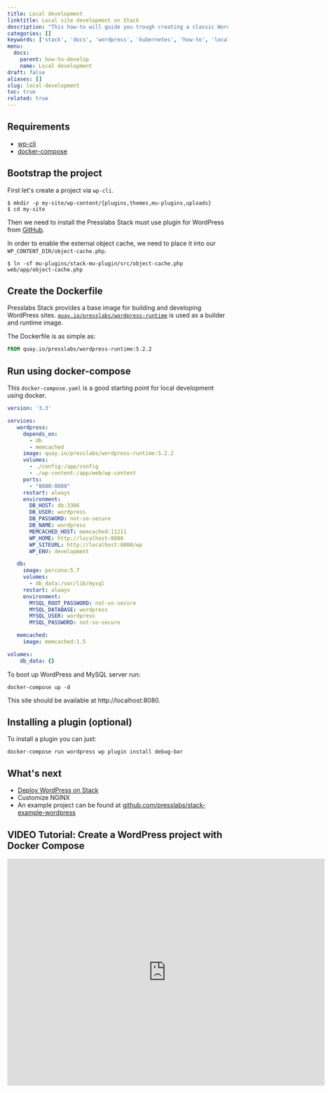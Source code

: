```yaml
---
title: Local development
linktitle: Local site development on Stack
description: "This how-to will guide you trough creating a classic WordPress project, containerising it and running it locally using docker compose"
categories: []
keywords: ['stack', 'docs', 'wordpress', 'kubernetes', 'how-to', 'local-development']
menu:
  docs:
    parent: how-to-develop
    name: Local development
draft: false
aliases: []
slug: local-development
toc: true
related: true
---
```


## Requirements

* [wp-cli](https://wp-cli.org/#installing)
* [docker-compose](https://docs.docker.com/compose/install/)

## Bootstrap the project

First let's create a project via `wp-cli`.

```shell
$ mkdir -p my-site/wp-content/{plugins,themes,mu-plugins,uploads}
$ cd my-site
```

Then we need to install the Presslabs Stack must use plugin for WordPress from [GitHub](https://github.com/presslabs/stack-mu-plugin/releases/latest/download/stack-mu-plugin.zip).

In order to enable the external object cache, we need to place it into our `WP_CONTENT_DIR/object-cache.php`.

```shell
$ ln -sf mu-plugins/stack-mu-plugin/src/object-cache.php web/app/object-cache.php
```

## Create the Dockerfile

Presslabs Stack provides a base image for building and developing WordPress sites.
[`quay.io/presslabs/wordpress-runtime`](https://quay.io/presslabs/wordpress-runtime)
is used as a builder and runtime image.

The Dockerfile is as simple as:

```Dockerfile
FROM quay.io/presslabs/wordpress-runtime:5.2.2
```

## Run using docker-compose

This `docker-compose.yaml` is a good starting point for local development using docker.

```yaml
version: '3.3'

services:
   wordpress:
     depends_on:
       - db
       - memcached
     image: quay.io/presslabs/wordpress-runtime:5.2.2
     volumes:
       - ./config:/app/config
       - ./wp-content:/app/web/wp-content
     ports:
       - "8080:8080"
     restart: always
     environment:
       DB_HOST: db:3306
       DB_USER: wordpress
       DB_PASSWORD: not-so-secure
       DB_NAME: wordpress
       MEMCACHED_HOST: memcached:11211
       WP_HOME: http://localhost:8080
       WP_SITEURL: http://localhost:8080/wp
       WP_ENV: development

   db:
     image: percona:5.7
     volumes:
       - db_data:/var/lib/mysql
     restart: always
     environment:
       MYSQL_ROOT_PASSWORD: not-so-secure
       MYSQL_DATABASE: wordpress
       MYSQL_USER: wordpress
       MYSQL_PASSWORD: not-so-secure

   memcached:
     image: memcached:1.5

volumes:
    db_data: {}
```

To boot up WordPress and MySQL server run:

```shell
docker-compose up -d
```

This site should be available at http://localhost:8080.

## Installing a plugin (optional)

To install a plugin you can just:

```shell
docker-compose run wordpress wp plugin install debug-bar
```

## What's next

- [Deploy WordPress on Stack](../deploy-wordpress-on-stack.md)
- Customize NGINX
- An example project can be found at [github.com/presslabs/stack-example-wordpress](https://github.com/presslabs/stack-example-wordpress)

## VIDEO Tutorial: Create a WordPress project with Docker Compose

<iframe width="724" height="518"
src="https://www.youtube.com/embed/7AyyBRdyuTw"
frameborder="0"
allow="accelerometer; autoplay; encrypted-media; gyroscope; picture-in-picture"
allowfullscreen></iframe>
